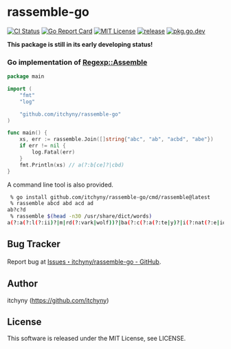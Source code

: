 # rassemble-go
[![CI Status](https://github.com/itchyny/rassemble-go/workflows/CI/badge.svg)](https://github.com/itchyny/rassemble-go/actions)
[![Go Report Card](https://goreportcard.com/badge/github.com/itchyny/rassemble-go)](https://goreportcard.com/report/github.com/itchyny/rassemble-go)
[![MIT License](https://img.shields.io/badge/license-MIT-blue.svg)](https://github.com/itchyny/rassemble-go/blob/master/LICENSE)
[![release](https://img.shields.io/github/release/itchyny/rassemble-go/all.svg)](https://github.com/itchyny/rassemble-go/releases)
[![pkg.go.dev](https://pkg.go.dev/badge/github.com/itchyny/rassemble-go)](https://pkg.go.dev/github.com/itchyny/rassemble-go)

**This package is still in its early developing status!**

### Go implementation of [Regexp::Assemble](https://metacpan.org/pod/Regexp::Assemble)
```go
package main

import (
	"fmt"
	"log"

	"github.com/itchyny/rassemble-go"
)

func main() {
	xs, err := rassemble.Join([]string{"abc", "ab", "acbd", "abe"})
	if err != nil {
		log.Fatal(err)
	}
	fmt.Println(xs) // a(?:b[ce]?|cbd)
}
```

A command line tool is also provided.
```sh
 % go install github.com/itchyny/rassemble-go/cmd/rassemble@latest
 % rassemble abcd abd acd ad
ab?c?d
 % rassemble $(head -n30 /usr/share/dict/words)
a(?:a(?:l(?:ii)?|m|rd(?:vark|wolf))?|ba(?:c(?:a(?:te|y)?|i(?:nat(?:e|ion)|s(?:cus|t))|k|tinal(?:ly)?)?)?)?|A(?:a(?:ni|r(?:on(?:i(?:c(?:al)?|t(?:e|ic)))?|u))|b(?:ab(?:deh|ua))?)?
```

## Bug Tracker
Report bug at [Issues・itchyny/rassemble-go - GitHub](https://github.com/itchyny/rassemble-go/issues).

## Author
itchyny (https://github.com/itchyny)

## License
This software is released under the MIT License, see LICENSE.
